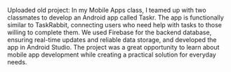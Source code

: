 Uploaded old project:
In my Mobile Apps class, I teamed up with two classmates to develop an Android app called Taskr. The app is functionally similar to TaskRabbit, connecting users who need help with tasks to those willing to complete them. We used Firebase for the backend database, ensuring real-time updates and reliable data storage, and developed the app in Android Studio. The project was a great opportunity to learn about mobile app development while creating a practical solution for everyday needs. 
